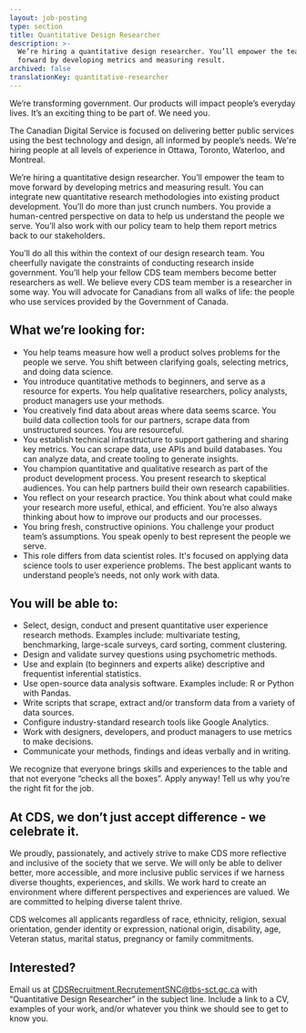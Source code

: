 ```yaml
---
layout: job-posting
type: section
title: Quantitative Design Researcher
description: >-
  We’re hiring a quantitative design researcher. You’ll empower the team to move
  forward by developing metrics and measuring result. 
archived: false
translationKey: quantitative-researcher
---
```

We’re transforming government. Our products will impact people’s everyday lives. It’s an exciting thing to be part of. We need you.

The Canadian Digital Service is focused on delivering better public services using the best technology and design, all informed by people’s needs. We're hiring people at all levels of experience in Ottawa, Toronto, Waterloo, and Montreal.

We’re hiring a quantitative design researcher. You’ll empower the team to move forward by developing metrics and measuring result. You can integrate new quantitative research methodologies into existing product development. You’ll do more than just crunch numbers. You provide a human-centred perspective on  data to help us understand the people we serve. You’ll also work with our policy team to help them report metrics back to our stakeholders.

You’ll do all this within the context of our design research team. You cheerfully navigate the constraints of conducting research inside government. You’ll help your fellow CDS team members become better researchers as well. We believe every CDS team member is a researcher in some way. You will advocate for Canadians from all walks of life: the people who use services provided by the Government of Canada.

## What we’re looking for:

* You help teams measure how well a product solves problems for the people we serve. You shift between clarifying goals, selecting metrics, and doing data science.
* You introduce quantitative methods to beginners, and serve as a resource for experts. You help qualitative researchers, policy analysts, product managers use your methods.
* You creatively find data about areas where data seems scarce. You build data collection tools for our partners, scrape data from unstructured sources. You are resourceful.
* You establish technical infrastructure to support  gathering and sharing key metrics. You can scrape data, use APIs and build databases. You can analyze data, and create tooling to generate insights.
* You champion quantitative and qualitative research as part of the product development process. You present research to skeptical audiences. You can help partners build their own research capabilities.
* You reflect on your research practice. You think about what could make your research more useful, ethical, and efficient. You’re also always thinking about how to improve our products and our processes.
* You bring fresh, constructive opinions. You challenge your product team’s assumptions. You speak openly to best represent the people we serve.
* This role differs from data scientist roles. It's focused on applying data science tools to user experience problems. The best applicant wants to understand people’s needs, not only work with data.

## You will be able to:

* Select, design, conduct and present quantitative user experience research methods. Examples include: multivariate testing, benchmarking, large-scale surveys, card sorting, comment clustering.
* Design and validate survey questions using psychometric methods.
* Use and explain (to beginners and experts alike) descriptive and frequentist inferential statistics.
* Use open-source data analysis software. Examples include: R or Python with Pandas.
* Write scripts that scrape, extract and/or transform data from a variety of data sources.
* Configure industry-standard research tools like Google Analytics.
* Work with designers, developers, and product managers to use metrics to make decisions.
* Communicate your methods, findings and ideas verbally and in writing.

We recognize that everyone brings skills and experiences to the table and that not everyone “checks all the boxes”. Apply anyway! Tell us why you’re the right fit for the job.

## At CDS, we don’t just accept difference - we celebrate it.

We proudly, passionately, and actively strive to make CDS more reflective and inclusive of the society that we serve. We will only be able to deliver better, more accessible, and more inclusive public services if we harness diverse thoughts, experiences, and skills. We work hard to create an environment where different perspectives and experiences are valued. We are committed to helping diverse talent thrive.

CDS welcomes all applicants regardless of race, ethnicity, religion, sexual orientation, gender identity or expression, national origin, disability, age, Veteran status, marital status, pregnancy or family commitments.

## Interested?

Email us at 
[CDSRecruitment.RecrutementSNC@tbs-sct.gc.ca](CDSRecruitment.RecrutementSNC@tbs-sct.gc.ca) with “Quantitative Design Researcher” in the subject line. Include a link to a CV, examples of your work, and/or whatever you think we should see to get to know you.
